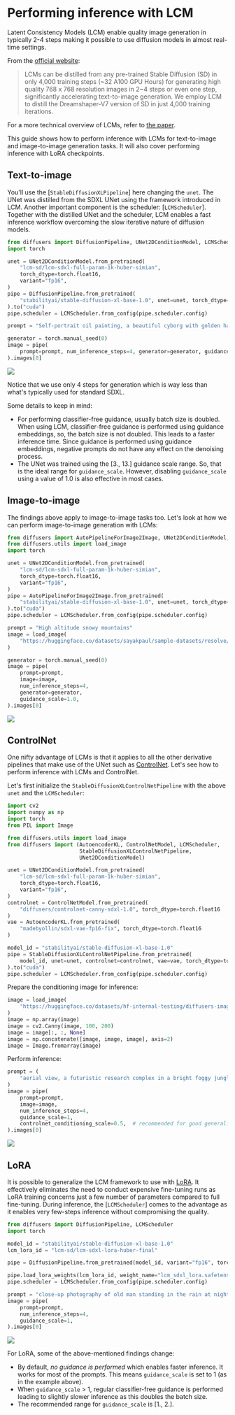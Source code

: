 <!--Copyright 2023 The HuggingFace Team. All rights reserved.

Licensed under the Apache License, Version 2.0 (the "License"); you may not use this file except in compliance with
the License. You may obtain a copy of the License at

http://www.apache.org/licenses/LICENSE-2.0

Unless required by applicable law or agreed to in writing, software distributed under the License is distributed on
an "AS IS" BASIS, WITHOUT WARRANTIES OR CONDITIONS OF ANY KIND, either express or implied. See the License for the
specific language governing permissions and limitations under the License.
-->

# Performing inference with LCM

Latent Consistency Models (LCM) enable quality image generation in typically 2-4 steps making it possible to use diffusion models in almost real-time settings. 

From the [official website](https://latent-consistency-models.github.io/):

> LCMs can be distilled from any pre-trained Stable Diffusion (SD) in only 4,000 training steps (~32 A100 GPU Hours) for generating high quality 768 x 768 resolution images in 2~4 steps or even one step, significantly accelerating text-to-image generation. We employ LCM to distill the Dreamshaper-V7 version of SD in just 4,000 training iterations.

For a more technical overview of LCMs, refer to [the paper](https://huggingface.co/papers/2310.04378).

This guide shows how to perform inference with LCMs for text-to-image and image-to-image generation tasks. It will also cover performing inference with LoRA checkpoints.

## Text-to-image

You'll use the [`StableDiffusionXLPipeline`] here changing the `unet`. The UNet was distilled from the SDXL UNet using the framework introduced in LCM. Another important component is the scheduler: [`LCMScheduler`]. Together with the distilled UNet and the scheduler, LCM enables a fast inference workflow overcoming the slow iterative nature of diffusion models.

```python
from diffusers import DiffusionPipeline, UNet2DConditionModel, LCMScheduler
import torch

unet = UNet2DConditionModel.from_pretrained(
    "lcm-sd/lcm-sdxl-full-param-1k-huber-simian",
    torch_dtype=torch.float16,
    variant="fp16",
)
pipe = DiffusionPipeline.from_pretrained(
    "stabilityai/stable-diffusion-xl-base-1.0", unet=unet, torch_dtype=torch.float16
).to("cuda")
pipe.scheduler = LCMScheduler.from_config(pipe.scheduler.config)

prompt = "Self-portrait oil painting, a beautiful cyborg with golden hair, 8k"

generator = torch.manual_seed(0)
image = pipe(
    prompt=prompt, num_inference_steps=4, generator=generator, guidance_scale=1.0
).images[0]
```

![](https://huggingface.co/datasets/huggingface/documentation-images/resolve/main/diffusers/lcm/lcm_intro.png)

Notice that we use only 4 steps for generation which is way less than what's typically used for standard SDXL.

Some details to keep in mind:

* For performing classifier-free guidance, usually batch size is doubled. When using LCM, classifier-free guidance is performed using guidance embeddings, so, the batch size is not doubled. This leads to a faster inference time. Since guidance is performed using guidance embeddings, negative prompts do not have any effect on the denoising process.
* The UNet was trained using the [3., 13.] guidance scale range. So, that is the ideal range for `guidance_scale`. However, disabling `guidance_scale` using a value of 1.0 is also effective in most cases.

## Image-to-image

The findings above apply to image-to-image tasks too. Let's look at how we can perform image-to-image generation with LCMs: 

```python
from diffusers import AutoPipelineForImage2Image, UNet2DConditionModel, LCMScheduler
from diffusers.utils import load_image
import torch

unet = UNet2DConditionModel.from_pretrained(
    "lcm-sd/lcm-sdxl-full-param-1k-huber-simian",
    torch_dtype=torch.float16,
    variant="fp16",
)
pipe = AutoPipelineForImage2Image.from_pretrained(
    "stabilityai/stable-diffusion-xl-base-1.0", unet=unet, torch_dtype=torch.float16
).to("cuda")
pipe.scheduler = LCMScheduler.from_config(pipe.scheduler.config)

prompt = "High altitude snowy mountains"
image = load_image(
    "https://huggingface.co/datasets/sayakpaul/sample-datasets/resolve/main/snowy_mountains.jpeg"
)

generator = torch.manual_seed(0)
image = pipe(
    prompt=prompt,
    image=image,
    num_inference_steps=4,
    generator=generator,
    guidance_scale=1.0,
).images[0]
```

![](https://huggingface.co/datasets/huggingface/documentation-images/resolve/main/diffusers/lcm/lcm_i2i.png)

## ControlNet

One nifty advantage of LCMs is that it applies to all the other derivative pipelines that make use of the UNet such as [ControlNet](./controlnet.md). Let's see how to perform inference with LCMs and ControlNet.

Let's first initialize the `StableDiffusionXLControlNetPipeline` with the above `unet` and the `LCMScheduler`:

```python
import cv2
import numpy as np
import torch
from PIL import Image

from diffusers.utils import load_image
from diffusers import (AutoencoderKL, ControlNetModel, LCMScheduler,
                       StableDiffusionXLControlNetPipeline,
                       UNet2DConditionModel)

unet = UNet2DConditionModel.from_pretrained(
    "lcm-sd/lcm-sdxl-full-param-1k-huber-simian",
    torch_dtype=torch.float16,
    variant="fp16",
)
controlnet = ControlNetModel.from_pretrained(
    "diffusers/controlnet-canny-sdxl-1.0", torch_dtype=torch.float16
)
vae = AutoencoderKL.from_pretrained(
    "madebyollin/sdxl-vae-fp16-fix", torch_dtype=torch.float16
)

model_id = "stabilityai/stable-diffusion-xl-base-1.0"
pipe = StableDiffusionXLControlNetPipeline.from_pretrained(
    model_id, unet=unet, controlnet=controlnet, vae=vae, torch_dtype=torch.float16
).to("cuda")
pipe.scheduler = LCMScheduler.from_config(pipe.scheduler.config)
```

Prepare the conditioning image for inference:

```python
image = load_image(
    "https://huggingface.co/datasets/hf-internal-testing/diffusers-images/resolve/main/sd_controlnet/hf-logo.png"
)
image = np.array(image)
image = cv2.Canny(image, 100, 200)
image = image[:, :, None]
image = np.concatenate([image, image, image], axis=2)
image = Image.fromarray(image)
```

Perform inference:

```python
prompt = (
    "aerial view, a futuristic research complex in a bright foggy jungle, hard lighting"
)
image = pipe(
    prompt=prompt,
    image=image,
    num_inference_steps=4,
    guidance_scale=1,
    controlnet_conditioning_scale=0.5,  # recommended for good generalization
).images[0]
```

![](https://huggingface.co/datasets/huggingface/documentation-images/resolve/main/diffusers/lcm/lcm_controlnet.png)

## LoRA

It is possible to generalize the LCM framework to use with [LoRA](../training/lora.md). It effectively eliminates the need to conduct expensive fine-tuning runs as LoRA training concerns just a few number of parameters compared to full fine-tuning. During inference, the [`LCMScheduler`] comes to the advantage as it enables very few-steps inference without compromising the quality.

```python
from diffusers import DiffusionPipeline, LCMScheduler
import torch

model_id = "stabilityai/stable-diffusion-xl-base-1.0"
lcm_lora_id = "lcm-sd/lcm-sdxl-lora-huber-final"

pipe = DiffusionPipeline.from_pretrained(model_id, variant="fp16", torch_dtype=torch.float16).to("cuda")

pipe.load_lora_weights(lcm_lora_id, weight_name="lcm_sdxl_lora.safetensors")
pipe.scheduler = LCMScheduler.from_config(pipe.scheduler.config)

prompt = "close-up photography of old man standing in the rain at night, in a street lit by lamps, leica 35mm summilux"
image = pipe(
    prompt=prompt,
    num_inference_steps=4,
    guidance_scale=1,
).images[0]
```

![](https://huggingface.co/datasets/huggingface/documentation-images/resolve/main/diffusers/lcm/lora_lcm.png)

For LoRA, some of the above-mentioned findings change: 

* By default, _no guidance is performed_ which enables faster inference. It works for most of the prompts. This means `guidance_scale` is set to 1 (as in the example above).
* When `guidance_scale` > 1, regular classifier-free guidance is performed leading to slightly slower inference as this doubles the batch size. 
* The recommended range for `guidance_scale` is [1., 2.].